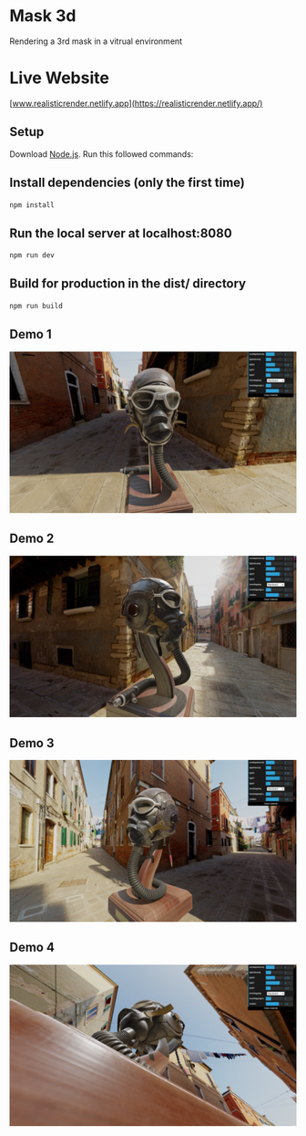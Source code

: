 # Mask 3d
Rendering a 3rd mask in a vitrual environment

# Live Website
[www.realisticrender.netlify.app](https://realisticrender.netlify.app/)

 
## Setup
Download [Node.js](https://nodejs.org/en/download/).
Run this followed commands:


## Install dependencies (only the first time)
```sh
npm install
```

## Run the local server at localhost:8080
```sh
npm run dev
```
## Build for production in the dist/ directory
```sh
npm run build
```
## Demo 1
![alt text](https://raw.githubusercontent.com/wroetoshaw/Mask-3d/main/static/demo/Screenshot%20(588).png)

## Demo 2
![alt text](https://raw.githubusercontent.com/wroetoshaw/Mask-3d/main/static/demo/Screenshot%20(589).png)

## Demo 3
![alt text](https://raw.githubusercontent.com/wroetoshaw/Mask-3d/main/static/demo/Screenshot%20(590).png)

## Demo 4
![alt text](https://raw.githubusercontent.com/wroetoshaw/Mask-3d/main/static/demo/Screenshot%20(591).png)

